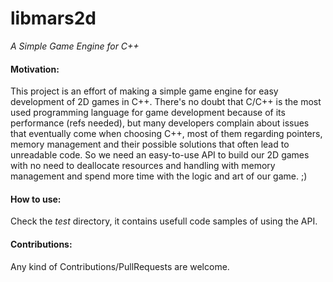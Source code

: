 libmars2d
=========
*A Simple Game Engine for C++*

#### Motivation:

This project is an effort of making a simple game engine for easy development of 2D games in C++. There's no doubt that C/C++ is the most used programming language for game development because of its performance (refs needed), but many developers complain about issues that eventually come when choosing C++, most of them regarding pointers, memory management and their possible solutions that often lead to unreadable code. So we need an easy-to-use API to build our 2D games with no need to deallocate resources and handling with memory management and spend more time with the logic and art of our game. ;)

#### How to use:

Check the *test* directory, it contains usefull code samples of using the API.

#### Contributions:

Any kind of Contributions/PullRequests are welcome.
